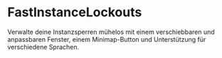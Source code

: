 # FastInstanceLockouts
 Verwalte deine Instanzsperren mühelos mit einem verschiebbaren und anpassbaren Fenster, einem Minimap-Button und Unterstützung für verschiedene Sprachen.
